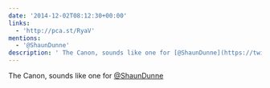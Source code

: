 ```yaml
---
date: '2014-12-02T08:12:30+00:00'
links:
  - 'http://pca.st/RyaV'
mentions:
  - '@ShaunDunne'
description: ' The Canon, sounds like one for [@ShaunDunne](https://twitter.com/@ShaunDunne)'
---
```

 The Canon, sounds like one for [@ShaunDunne](https://twitter.com/@ShaunDunne)
